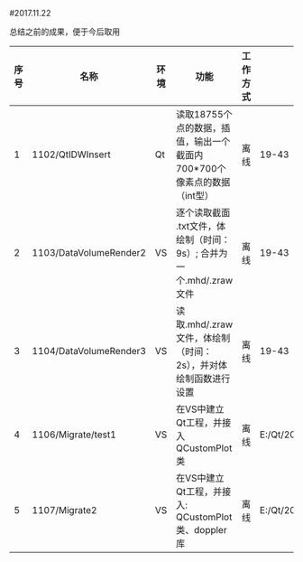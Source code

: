 #2017.11.22

总结之前的成果，便于今后取用

序号|名称 | 环境 | 功能| 工作方式 | 所用数据
---|---|---|---|---|---
1|1102/QtIDWInsert  |  Qt | 读取18755个点的数据，插值，输出一个截面内700*700个像素点的数据（int型）  |离线|19-43
2|1103/DataVolumeRender2  | VS  |  逐个读取截面 .txt文件，体绘制（时间：9s）; 合并为一个.mhd/.zraw文件 |离线|19-43  
3|1104/DataVolumeRender3  | VS  | 读取.mhd/.zraw文件，体绘制（时间：2s），并对体绘制函数进行设置  |离线|19-43  
4  |1106/Migrate/test1   | VS  | 在VS中建立Qt工程，并接入QCustomPlot类  |离线|  E:/Qt/20170418_section_set
5  |1107/Migrate2   | VS  | 在VS中建立Qt工程，并接入: QCustomPlot类、doppler库  |离线|  E:/Qt/20170509exp_standerdB
